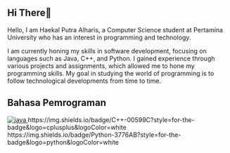 <h2>Hi There👋</h2> 



<p>Hello, I am Haekal Putra Alharis, a Computer Science student at Pertamina University who has an interest in programming and technology.</p>

<p> I am currently honing my skills in software development, focusing on languages ​​such as Java, C++, and Python. I gained experience through various projects and assignments, which allowed me to hone my programming skills. My goal in studying the world of programming is to follow technological developments from time to time.</p>

<h2>Bahasa Pemrograman</h2>
<a href="https://github.com/HaekalAlharis">
  <img src="https://img.shields.io/badge/Java-ED8B00?style=for-the-badge&logo=java&logoColor=white" alt="java"/>
</a>
https://img.shields.io/badge/C++-00599C?style=for-the-badge&logo=cplusplus&logoColor=white
https://img.shields.io/badge/Python-3776AB?style=for-the-badge&logo=python&logoColor=white


